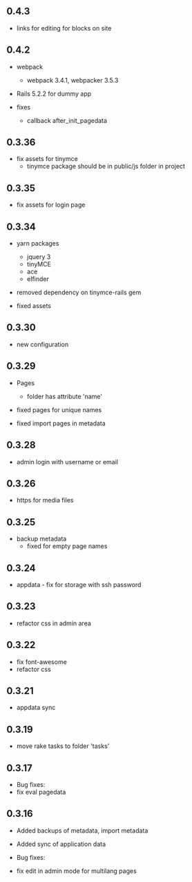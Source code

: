 ## 0.4.3

* links for editing for blocks on site
  
  
## 0.4.2

* webpack
    * webpack 3.4.1, webpacker 3.5.3
* Rails 5.2.2 for dummy app

* fixes
    * callback after_init_pagedata
    

## 0.3.36

* fix assets for tinymce
    * tinymce package should be in public/js folder in project
    
 

## 0.3.35

* fix assets for login page


## 0.3.34

* yarn packages
  * jquery 3
  * tinyMCE
  * ace
  * elfinder

* removed dependency on tinymce-rails gem
* fixed assets

  
  
  
## 0.3.30

* new configuration


## 0.3.29

* Pages
  * folder has attribute 'name'
* fixed pages for unique names
    
* fixed import pages in metadata


## 0.3.28

* admin login with username or email

## 0.3.26

* https for media files


## 0.3.25

* backup metadata
  * fixed for empty page names
  
  
## 0.3.24

* appdata - fix for storage with ssh password


## 0.3.23

* refactor css in admin area


## 0.3.22

* fix font-awesome
* refactor css
 
 
## 0.3.21

* appdata sync


## 0.3.19

* move rake tasks to folder 'tasks'


## 0.3.17

* Bug fixes:
* fix eval pagedata


## 0.3.16

* Added backups of metadata, import metadata
* Added sync of application data

* Bug fixes:
* fix edit in admin mode for multilang pages
